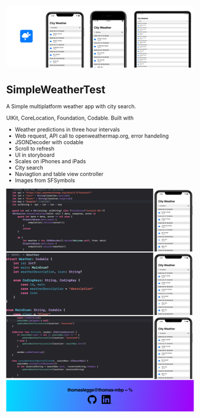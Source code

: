 ![Header](/Images/Hero.png)

# SimpleWeatherTest
A Simple multiplatform weather app with city search.

UIKit, CoreLocation, Foundation, Codable.
Built with 

- Weather predictions in three hour intervals
- Web request, API call to openweathermap.org, error handeling
- JSONDecoder with codable
- Scroll to refresh
- UI in storyboard
- Scales on iPhones and iPads
- City search
- Naviagtion and table view controller
- Images from SFSymbols

![Sample1](/Images/Sample1.png)
![Sample2](/Images/Sample2.png)
![Sample3](/Images/Sample3.png)
<a href="https://www.linkedin.com/in/thomas-legge-418263181/" rel="Footer">![Footer](https://raw.githubusercontent.com/thomaslegge/GoodMorning/master/images/footer.png)</a>

